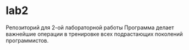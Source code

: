 # lab2
Репозиторий для 2-ой лабораторной работы
Программа делает важнейшие операции в тренировке всех подрастающих поколений программистов.
